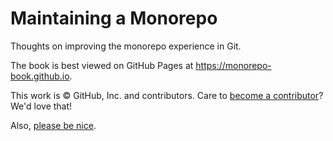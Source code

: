 # Maintaining a Monorepo

Thoughts on improving the monorepo experience in Git.

The book is best viewed on GitHub Pages at https://monorepo-book.github.io.

This work is © GitHub, Inc. and contributors.
Care to [become a contributor](CONTRIBUTING.md)?
We'd love that!

Also, [please be nice](CODE_OF_CONDUCT.md).
